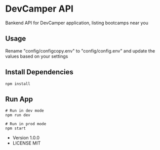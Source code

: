 # DevCamper API

Bankend API for DevCamper application, listing bootcamps near you

## Usage

Rename "config/configcopy.env" to "config/config.env" and update the values based on your settings

## Install Dependencies
```
npm install
```

## Run App
```
# Run in dev mode
npm run dev

# Run in prod mode
npm start
```

- Version 1.0.0
- LICENSE MIT